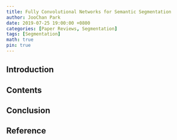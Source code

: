```yaml
---
title: Fully Convolutional Networks for Semantic Segmentation
author: JooChan Park
date: 2019-07-25 19:00:00 +0800
categories: [Paper Reviews, Segmentation]
tags: [Segmentation]
math: true
pin: true
---
```


## **Introduction**

## **Contents**

## **Conclusion**

## **Reference**

